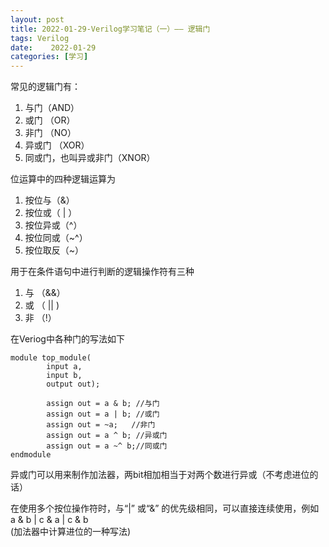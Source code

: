 ```yaml
---
layout: post
title: 2022-01-29-Verilog学习笔记（一）—— 逻辑门
tags: Verilog 
date:    2022-01-29 
categories: [学习] 
---
```


常见的逻辑门有：

 1. 与门（AND）
 2. 或门 （OR）
 3. 非门 （NO）
 4. 异或门 （XOR）
 5. 同或门，也叫异或非门（XNOR）

位运算中的四种逻辑运算为

 1. 按位与（&）
 2. 按位或（ | ）
 3. 按位异或（^）
 4. 按位同或（~^）
 5. 按位取反（~）

用于在条件语句中进行判断的逻辑操作符有三种

 1. 与 （&&）
 2. 或 （ || )
 3. 非 （!）
  

在Veriog中各种门的写法如下

````
module top_module(
		input a,
		input b,
		output out);
		
		assign out = a & b; //与门
		assign out = a | b; //或门
		assign out = ~a;   //非门
		assign out = a ^ b; //异或门
		assign out = a ~^ b;//同或门
endmodule
````

异或门可以用来制作加法器，两bit相加相当于对两个数进行异或（不考虑进位的话）

在使用多个按位操作符时，与“|” 或“&” 的优先级相同，可以直接连续使用，例如
a & b | c & a | c & b 	
(加法器中计算进位的一种写法)
